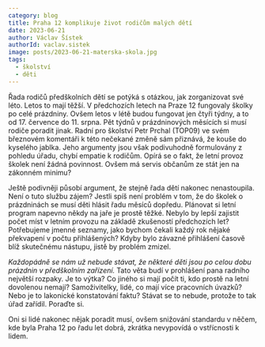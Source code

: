 ```yaml
---
category: blog
title: Praha 12 komplikuje život rodičům malých dětí
date: 2023-06-21
author: Václav Šístek
authorId: vaclav.sistek
image: posts/2023-06-21-materska-skola.jpg
tags:
  - školství
  - děti
---
```


Řada rodičů předškolních dětí se potýká s otázkou, jak zorganizovat své léto. Letos to mají těžší. V předchozích letech na Praze 12 fungovaly školky po celé prázdniny. Ovšem letos v létě budou fungovat jen čtyři týdny, a to od 17. července do 11. srpna. Pět týdnů v prázdninových měsících si musí rodiče poradit jinak. Radní pro školství Petr Prchal (TOP09) ve svém březnovém komentáři k této nečekané změně sám přiznává, že kouše do kyselého jablka. Jeho argumenty jsou však podivuhodně formulovány z pohledu úřadu, chybí empatie k rodičům. Opírá se o fakt, že letní provoz školek není žádná povinnost. Ovšem má servis občanům ze stát jen na zákonném minimu?

Ještě podivněji působí argument, že stejně řada dětí nakonec nenastoupila. Není o tuto službu zájem? Jestli spíš není problém v tom, že do školek o prázdninách se musí děti hlásit řadu měsíců dopředu. Plánovat si letní program napevno někdy na jaře je prostě těžké. Nebylo by lepší zajistit počet míst v letním provozu na základě zkušeností předchozích let? Potřebujeme jmenné seznamy, jako bychom čekali každý rok nějaké překvapení v počtu přihlášených? Kdyby bylo závazné přihlášení časově blíž skutečnému nástupu, jistě by problém zmizel.

_Každopádně se nám už nebude stávat, že některé děti jsou po celou dobu prázdnin v předškolním zařízení._ Tato věta budí v prohlášení pana radního největší rozpaky. Je to výtka? Co jiného si mají počít ti, kdo prostě na letní dovolenou nemají? Samoživitelky, lidé, co mají více pracovních úvazků? Nebo je to lakonické konstatování faktu? Stávat se to nebude, protože to tak úřad zařídil. Poraďte si.

Oni si lidé nakonec nějak poradit musí, ovšem snižování standardu v něčem, kde byla Praha 12 po řadu let dobrá, zkrátka nevypovídá o vstřícnosti k lidem.
